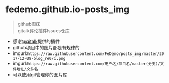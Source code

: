 # fedemo.github.io-posts_img

>github图床    
>gitalk评论插件Issues仓库  


- 感谢[@gitalk](https://github.com/gitalk/gitalk)提供的插件
- github项目中的图片都是有规律的
- imgurl:`https://raw.githubusercontent.com/FeDemo/posts_img/master/2017-12-08-blog_re0/1.png`
- imgurl:`https://raw.githubusercontent.com/用户名/项目名/master(分支)/文件地址/文件名`
- 可以使用git管理你的图片库
